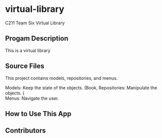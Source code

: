 # virtual-library
C211 Team Six Virtual Library

## Progam Description
This is a virtual library

## Source Files
This project contains models, repositories, and menus. 

Models: Keep the state of the objects. (Book, 
Repositories: Manipulate the objects. (   
Menus: Navigate the user. 

## How to Use This App

## Contributors

